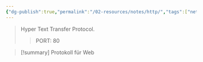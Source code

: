 ```yaml
---
{"dg-publish":true,"permalink":"/02-resources/notes/http/","tags":["netzwerk/protocol"]}
---
```


> Hyper Text Transfer Protocol.
>> PORT: 80

>[!summary] 
>Protokoll für Web 